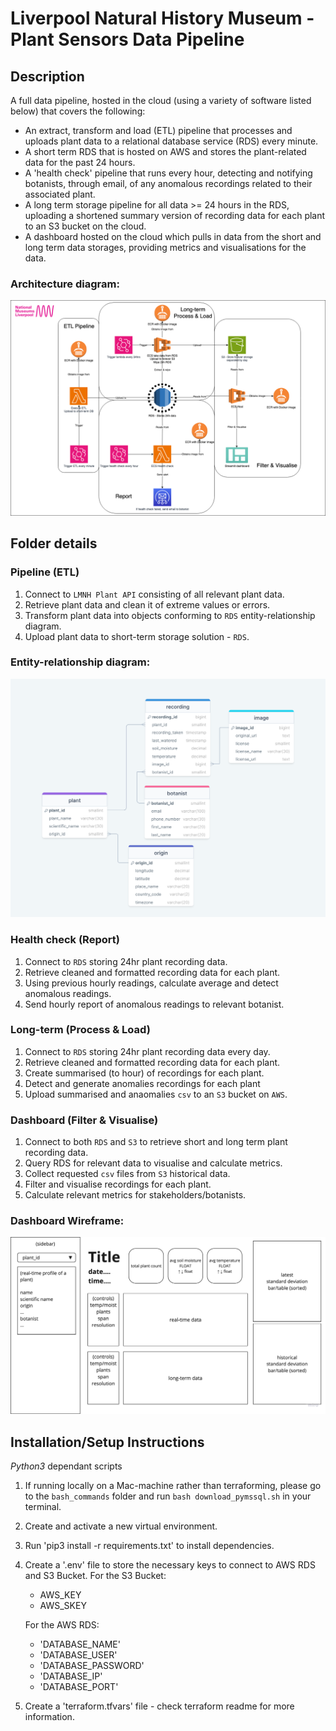 # Liverpool Natural History Museum - Plant Sensors Data Pipeline

## Description 

A full data pipeline, hosted in the cloud (using a variety of software listed below) that covers the following:
- An extract, transform and load (ETL) pipeline that processes and uploads plant data to a relational database service (RDS) every minute.
- A short term RDS that is hosted on AWS and stores the plant-related data for the past 24 hours.
- A 'health check' pipeline that runs every hour, detecting and notifying botanists, through email, of any anomalous recordings related to their associated plant.
- A long term storage pipeline for all data >= 24 hours in the RDS, uploading a shortened summary version of recording data for each plant to an S3 bucket on the cloud.
- A dashboard hosted on the cloud which pulls in data from the short and long term data storages, providing metrics and visualisations for the data.

### Architecture diagram:

![screenshot](LMNH-plants-architecture-diagram.png)

## Folder details

### Pipeline (ETL)

1. Connect to `LMNH Plant API` consisting of all relevant plant data.
2. Retrieve plant data and clean it of extreme values or errors.
3. Transform plant data into objects conforming to `RDS` entity-relationship diagram.
4. Upload plant data to short-term storage solution - `RDS`.

### Entity-relationship diagram:

![screenshot](ERD-LMNH.png)

### Health check (Report)

1. Connect to `RDS` storing 24hr plant recording data.
2. Retrieve cleaned and formatted recording data for each plant.
3. Using previous hourly readings, calculate average and detect anomalous readings.
4. Send hourly report of anomalous readings to relevant botanist.

### Long-term (Process & Load)

1. Connect to `RDS` storing 24hr plant recording data every day.
2. Retrieve cleaned and formatted recording data for each plant.
3. Create summarised (to hour) of recordings for each plant.
4. Detect and generate anomalies recordings for each plant
5. Upload summarised and anaomalies `csv` to an `S3` bucket on `AWS`.

### Dashboard (Filter & Visualise)

1. Connect to both `RDS` and `S3` to retrieve short and long term plant recording data.
2. Query RDS for relevant data to visualise and calculate metrics.
3. Collect requested `csv` files from `S3` historical data.
4. Filter and visualise recordings for each plant.
5. Calculate relevant metrics for stakeholders/botanists.

### Dashboard Wireframe:
![screenshot](dashboard_wireframe.png)

## Installation/Setup Instructions

*Python3* dependant scripts

1. If running locally on a Mac-machine rather than terraforming, please go to the `bash_commands` folder and run `bash download_pymssql.sh` in your terminal.
2. Create and activate a new virtual environment.
3. Run 'pip3 install -r requirements.txt' to install dependencies.
4. Create a '.env' file to store the necessary keys to connect to AWS RDS and S3 Bucket.
    For the S3 Bucket:
    - AWS_KEY
    - AWS_SKEY

    For the AWS RDS:
    - 'DATABASE_NAME'
    - 'DATABASE_USER'
    - 'DATABASE_PASSWORD'
    - 'DATABASE_IP'
    - 'DATABASE_PORT'

5. Create a 'terraform.tfvars' file - check terraform readme for more information.